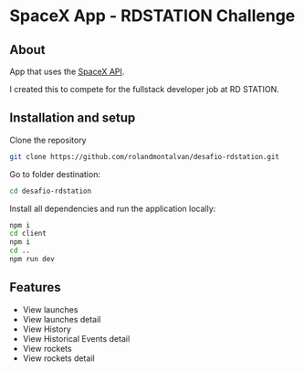 # SpaceX App - RDSTATION Challenge

## About

App that uses the [SpaceX API](https://docs.spacexdata.com/?version=latest).  

I created this to compete for the fullstack developer job at RD STATION.

## Installation and setup

Clone the repository 

```sh
git clone https://github.com/rolandmontalvan/desafio-rdstation.git
```

Go to folder destination:

```sh
cd desafio-rdstation
```

Install all dependencies and run the application locally:

```sh
npm i
cd client
npm i
cd ..
npm run dev
```

## Features

* View launches
* View launches detail
* View History
* View Historical Events detail
* View rockets
* View rockets detail
